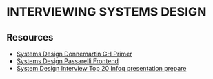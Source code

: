 # INTERVIEWING SYSTEMS DESIGN

## Resources

- [Systems Design Donnemartin GH Primer](https://github.com/donnemartin/system-design-primer)
- [Systems Design Passarelli Frontend](https://pietropassarelli.com/front-end-system-design.html)
- [System Design Interview Top 20 Infoq presentation prepare](https://medium.com/@anilkkurmi/top-20-infoq-presentation-to-prepare-for-system-design-interview-ad218fab80dd)
